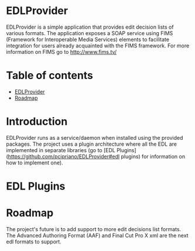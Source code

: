 # EDLProvider #

EDLProvider is a simple application that provides edit decision lists of various formats. The application exposes a SOAP service using FIMS (Framework for Interoperable Media Services) elements to facilitate integration for users already acquainted with the FIMS framework. For more information on FIMS go to http://www.fims.tv/

# Table of contents #

* [EDLProvider](https://github.com/pcipriano/EDLProvider#edlprovider)
* [Roadmap](https://github.com/pcipriano/EDLProvider#roadmap)

# Introduction #

EDLProvider runs as a service/daemon when installed using the provided packages. The project uses a plugin architecture where all the EDL are implemented in separate libraries (go to [EDL Plugins](https://github.com/pcipriano/EDLProvider#edl plugins) for information on how to implement one).

# EDL Plugins #


# Roadmap #

The project's future is to add support to more edit decisions list formats. The Advanced Authoring Format (AAF) and Final Cut Pro X xml are the next edl formats to support.
